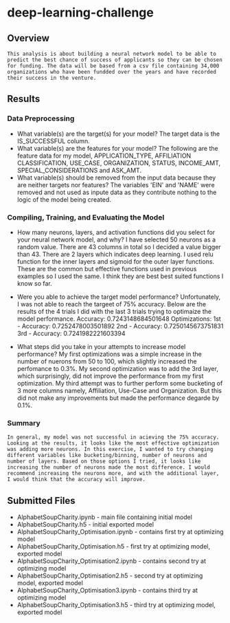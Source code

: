 # deep-learning-challenge

## Overview

    This analysis is about building a neural network model to be able to predict the best chance of success of applicants so they can be chosen for funding. The data will be based from a csv file containing 34,000 organizations who have been fundded over the years and have recorded their success in the venture.

## Results

### Data Preprocessing

* What variable(s) are the target(s) for your model?
      The target data is the IS_SUCCESSFUL column.
* What variable(s) are the features for your model?
      The following are the feature data for my model, APPLICATION_TYPE, AFFILIATION CLASSIFICATION, USE_CASE, ORGANIZATION, STATUS, INCOME_AMT, SPECIAL_CONSIDERATIONS and ASK_AMT.
* What variable(s) should be removed from the input data because they are neither targets nor features?
      The variables 'EIN' and 'NAME' were removed and not used as inpute data as they contribute nothing to the logic of the model being created.

### Compiling, Training, and Evaluating the Model

* How many neurons, layers, and activation functions did you select for your neural network model, and why?
    I have selected 50 neurons as a random value. There are 43 columns in total so I decided a value bigger than 43.
    There are 2 layers which indicates deep learning.
    I used relu function for the inner layers and sigmoid for the outer layer functions. These are the common but effective functions used in previous examples so I used the same. I think they are best best suited functions I know so far.
* Were you able to achieve the target model performance?
    Unfortunately, I was not able to reach the targeet of 75% accuracy. Below are the results of the 4 trials I did with the last 3 trials trying to optimaize the model performance.
    Accuracy: 0.7243148684501648
    Optimizations:
    1st - Accuracy: 0.7252478003501892
    2nd - Accuracy: 0.7250145673751831
    3rd - Accuracy: 0.7241982221603394

* What steps did you take in your attempts to increase model performance?
    My first optimizations was a simple increase in the number of nuerons from 50 to 100, which slightly increased the perfomance to 0.3%.
    My second optimization was to add the 3rd layer, which surprisingly, did not improve the performance from my first optimization.
    My third attempt was to further perform some bucketing of 3 more columns namely, Affiliation, Use-Case and Organization. But this did not make any improvements but made the performance degarde by 0.1%.


### Summary
    In general, my model was not successful in acieving the 75% accuracy.
    Looking at the results, it looks like the most effective optimization was adding more neurons. In this exercise, I wanted to try changing different variables like bucketing/binning, number of neurons and number of layers. Based on those options I tried, it looks like increasing the number of neurons made the most difference. I would recommend increasing the neurons more, and with the additional layer, I would think that the accuracy will improve.


## Submitted Files
* AlphabetSoupCharity.ipynb - main file containing initial model
* AlphabetSoupCharity.h5 - initial exported model
* AlphabetSoupCharity_Optimisation.ipynb - contains first try at optimizing model
* AlphabetSoupCharity_Optimisation.h5 - first try at optimizing model, exported model
* AlphabetSoupCharity_Optimisation2.ipynb - contains second try at optimizing model
* AlphabetSoupCharity_Optimisation2.h5 - second try at optimizing model, exported model
* AlphabetSoupCharity_Optimisation3.ipynb - contains third try at optimizing model
* AlphabetSoupCharity_Optimisation3.h5 - third try at optimizing model, exported model
